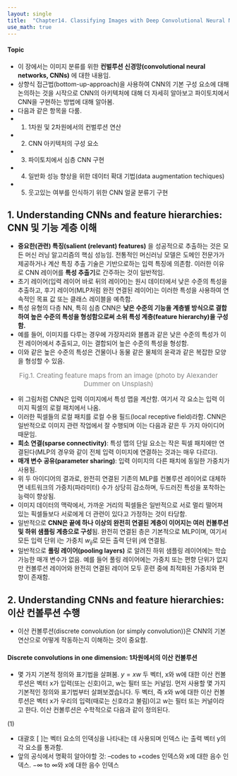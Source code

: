 ```yaml
---
layout: single
title:  "Chapter14. Classifying Images with Deep Convolutional Neural Networkss"
use_math: true
---
```


#### Topic
* 이 장에서는 이미지 분류를 위한 **컨벌루션 신경망(convolutional neural networks, CNNs)** 에 대한 내용임.
* 상향식 접근법(bottom-up-approach)을 사용하여 CNN의 기본 구성 요소에 대해 논의하는 것을 시작으로 CNN의 아키텍처에 대해 더 자세히 알아보고 파이토치에서 CNN을 구현하는 방법에 대해 알아봄. 
* 다음과 같은 항목을 다룸.
* 1) 1차원 및 2차원에서의 컨벌루션 연산
* 2) CNN 아키텍처의 구성 요소
* 3) 파이토치에서 심층 CNN 구현 
* 4) 일반화 성능 향상을 위한 데이터 확대 기법(data augmentation techiques)
* 5) 웃고있는 여부를 인식하기 위한 CNN 얼굴 분류기 구현 

## 1. Understanding CNNs and feature hierarchies: CNN 및 기능 계층 이해

* **중요한(관련) 특징(salient (relevant) features)** 을 성공적으로 추출하는 것은 모든 머신 러닝 알고리즘의 핵심 성능임. 전통적인 머신러닝 모델은 도메인 전문가가 제공하거나 계산 특징 추출 기술은 기반으로하는 입력 특징에 의존함. 이러한 이유로 CNN 레이어를 **특성 추출기**로 간주하는 것이 일반적임.
* 초기 레이어(입력 레이어 바로 뒤의 레이어)는 원시 데이터에서 낮은 수준의 특성을 추출하고, 후기 레이어(MLP처럼 완전 연결된 레이어)는 이러한 특성을 사용하여 연속적인 목표 값 또는 클래스 레이블을 예측함.
* 특성 유형의 다층 NN, 특히 심층 CNN은 **낮은 수준의 기능을 계층별 방식으로 결합하여 높은 수준의 특성을 형성함으로써 소위 특성 계층(feature hierarchy)을 구성함.** 
* 예를 들어, 이미지를 다루는 경우에 가장자리와 블롭과 같은 낮은 수준의 특성가 이전 레이어에서 추출되고, 이는 결합되어 높은 수준의 특성을 형성함. 
* 이와 같은 높은 수준의 특성은 건물이나 동물 같은 물체의 윤곽과 같은 복잡한 모양을 형성할 수 있음.


<figcaption style="text-align:center; font-size:15px; color:#808080">
Fig.1. Creating feature maps from an image (photo by Alexander Dummer on Unsplash)
</figcaption>

* 위 그림처럼 CNN은 입력 이미지에서 특성 맵을 계산함. 여기서 각 요소는 입력 이미지 픽셀의 로컬 패치에서 나옴.
* 이러한 픽셀들의 로컬 패치를 로컬 수용 필드(local receptive field)라함. CNN은 일반적으로 이미지 관련 작업에서 잘 수행되며 이는 다음과 같은 두 가지 아이디어 때문임.
* **희소 연결(sparse connectivity)**: 특성 맵의 단일 요소는 작은 픽셀 패치에만 연결된다(MLP의 경우와 같이 전체 입력 이미지에 연결하는 것과는 매우 다르다).
* **매개 변수 공유(parameter sharing)**: 입력 이미지의 다른 패치에 동일한 가중치가 사용됨.
* 위 두 아이디어의 결과로, 완전히 연결된 기존의 MLP를 컨볼루션 레이어로 대체하면 네트워크의 가중치(파라미터) 수가 상당히 감소하며, 두드러진 특성을 포착하는 능력이 향상됨.
* 이미지 데이터의 맥락에서, 가까운 거리의 픽셀들은 일반적으로 서로 멀리 떨어져 있는 픽셀들보다 서로에게 더 관련이 있다고 가정하는 것이 타당함.
* 일반적으로 **CNN은 끝에 하나 이상의 완전히 연결된 계층이 이어지는 여러 컨볼루션 및 하위 샘플링 계층으로 구성**됨. 완전히 연결된 층은 기본적으로 MLP이며, 여기서 모든 입력 단위 i는 가중치 $w_{ij}$로 모든 출력 단위 j에 연결됨.
* 일반적으로 **풀링 레이어(pooling layers)** 로 알려진 하위 샘플링 레이어에는 학습 가능한 매개 변수가 없음. 예를 들어 풀링 레이어에는 가중치 또는 편향 단위가 없지만 컨볼루션 레이어와 완전히 연결된 레이어 모두 훈련 중에 최적화된 가중치와 편향이 존재함.

## 2. Understanding CNNs and feature hierarchies: 이산 컨볼루션 수행

* 이산 컨볼루션(discrete convolution (or simply convolution))은 CNN의 기본 연산으로 어떻게 작동하는지 이해하는 것이 중요함. 

#### Discrete convolutions in one dimension: 1차원에서의 이산 컨볼루션

* 몇 가지 기본적 정의와 표기법을 살펴봄. $y=xw$ 두 벡터, x와 w에 대한 이산 컨볼루션은 벡터 x가 입력(또는 신호)이고, w는 필터 또는 커널임.
먼저 사용할 몇 가지 기본적인 정의와 표기법부터 살펴보겠습니다. 두 벡터, 즉 x와 w에 대한 이산 컨볼루션은 벡터 x가 우리의 입력(때로는 신호라고 불림)이고 w는 필터 또는 커널이라고 한다. 이산 컨볼루션은 수학적으로 다음과 같이 정의된다.

(1)

* 대괄호 [ ]는 벡터 요소의 인덱싱을 나타내는 데 사용되며 인덱스 i는 출력 벡터 y의 각 요소를 통과함.
* 앞의 공식에서 명확히 알아야할 것: –codes to +codes 인덱스와 x에 대한 음수 인덱스. $-\infty$ to $\infty$와 x에 대한 음수 인덱스






